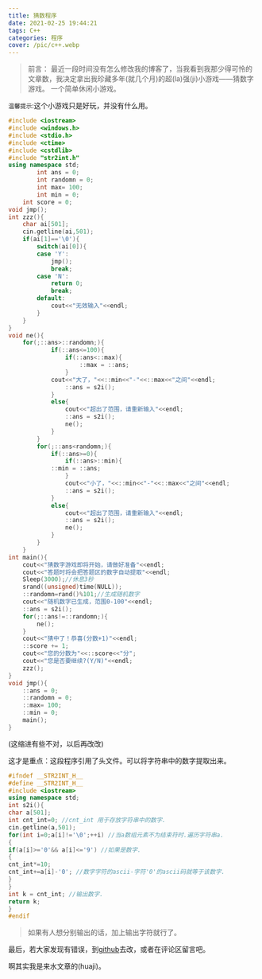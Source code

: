 ```yaml
---
title: 猜数程序
date: 2021-02-25 19:44:21
tags: C++
categories: 程序
cover: /pic/c++.webp
---
```

> 前言：
> 最近一段时间没有怎么修改我的博客了，当我看到我那少得可怜的文章数，我决定拿出我珍藏多年(就几个月)的超(la)强(ji)小游戏——猜数字游戏。
一个简单休闲小游戏。

`温馨提示`:这个小游戏只是好玩，并没有什么用。

```c++
#include <iostream>
#include <windows.h>
#include <stdio.h>
#include <ctime>
#include <cstdlib>
#include "str2int.h"
using namespace std;
        int ans = 0;
        int randomn = 0;
        int max= 100;
        int min = 0;
	int score = 0;
void jmp();
int zzz(){
	char ai[501];
	cin.getline(ai,501);
	if(ai[1]=='\0'){
		switch(ai[0]){
		case 'Y':
			jmp();
			break;
		case 'N':
			return 0;
			break;
		default:
			cout<<"无效输入"<<endl;
		}
	}
}
void ne(){
	for(;::ans>::randomn;){
			if(::ans<=100){
				if(::ans<::max){
					::max = ::ans;
				}
			cout<<"大了，"<<::min<<"-"<<::max<<"之间"<<endl;
				::ans = s2i();
			}
			else{
				cout<<"超出了范围，请重新输入"<<endl;
				::ans = s2i();
				ne();
			}
		}
		for(;::ans<randomn;){
			if(::ans>=0){
				if(::ans>::min){
			::min = ::ans;
				}
				cout<<"小了，"<<::min<<"-"<<::max<<"之间"<<endl;
				::ans = s2i();
			}
			else{
				cout<<"超出了范围，请重新输入"<<endl;
				::ans = s2i();
				ne();
			}
		}
	}
int main(){
	cout<<"猜数字游戏即将开始，请做好准备"<<endl;
	cout<<"答题时将会把答题区的数字自动提取"<<endl;
	Sleep(3000);//休息3秒
	srand((unsigned)time(NULL));
	::randomn=rand()%101;//生成随机数字
	cout<<"随机数字已生成，范围0-100"<<endl;
	::ans = s2i();
	for(;::ans!=::randomn;){
		ne();
	}
	cout<<"猜中了！恭喜(分数+1)"<<endl;
	::score += 1;
	cout<<"您的分数为"<<::score<<"分";
	cout<<"您是否要继续?(Y/N)"<<endl;
	zzz();
}
void jmp(){
	::ans = 0;
	::randomn = 0;
	::max= 100;
	::min = 0;
	main();
}
```

(这缩进有些不对，以后再改改)

这才是重点：这段程序引用了头文件。可以将字符串中的数字提取出来。
```c++
#ifndef __STR2INT_H__
#define __STR2INT_H__
#include <iostream>
using namespace std;
int s2i(){
char a[501];
int cnt_int=0; //cnt_int 用于存放字符串中的数字.
cin.getline(a,501);
for(int i=0;a[i]!='\0';++i) //当a数组元素不为结束符时.遍历字符串a.
{
if(a[i]>='0'&& a[i]<='9') //如果是数字.
{
cnt_int*=10;
cnt_int+=a[i]-'0'; //数字字符的ascii-字符'0'的ascii码就等于该数字.
}
}
int k = cnt_int; //输出数字.
return k;
}
#endif
```

> 如果有人想分别输出的话，加上输出字符就行了。

最后，若大家发现有错误，到[github](https://github.com/Malak2312/some-program/)去改，或者在评论区留言吧。

啊其实我是来水文章的(huaji)。
